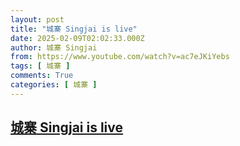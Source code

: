 ```yaml
---
layout: post
title: "城寨 Singjai is live"
date: 2025-02-09T02:02:33.000Z
author: 城寨 Singjai
from: https://www.youtube.com/watch?v=ac7eJKiYebs
tags: [ 城寨 ]
comments: True
categories: [ 城寨 ]
---
```

<!--1739066553000-->
[城寨 Singjai is live](https://www.youtube.com/watch?v=ac7eJKiYebs)
------

<div>

</div>
